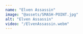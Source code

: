 ```yaml
---
name: "Elven Assassin"
image: "@assets/SMASH-POINT.jpg"
alt: "Elven Assassin"
video: "/ElvenAssassin.webm"
---
```

